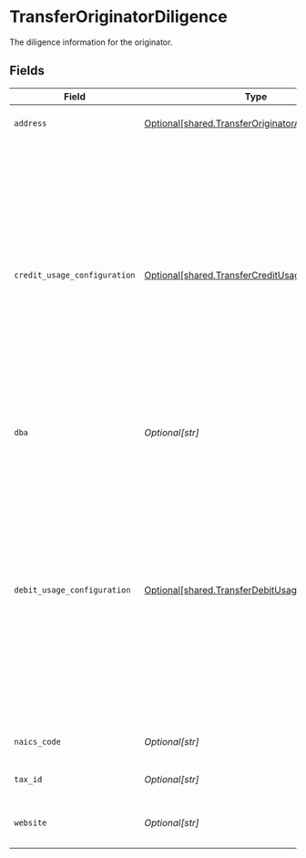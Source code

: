 # TransferOriginatorDiligence

The diligence information for the originator.


## Fields

| Field                                                                                                                                                                                                                           | Type                                                                                                                                                                                                                            | Required                                                                                                                                                                                                                        | Description                                                                                                                                                                                                                     |
| ------------------------------------------------------------------------------------------------------------------------------------------------------------------------------------------------------------------------------- | ------------------------------------------------------------------------------------------------------------------------------------------------------------------------------------------------------------------------------- | ------------------------------------------------------------------------------------------------------------------------------------------------------------------------------------------------------------------------------- | ------------------------------------------------------------------------------------------------------------------------------------------------------------------------------------------------------------------------------- |
| `address`                                                                                                                                                                                                                       | [Optional[shared.TransferOriginatorAddress]](undefined/models/shared/transferoriginatoraddress.md)                                                                                                                              | :heavy_check_mark:                                                                                                                                                                                                              | The originator's address.                                                                                                                                                                                                       |
| `credit_usage_configuration`                                                                                                                                                                                                    | [Optional[shared.TransferCreditUsageConfiguration]](undefined/models/shared/transfercreditusageconfiguration.md)                                                                                                                | :heavy_minus_sign:                                                                                                                                                                                                              | Specifies the originator's expected usage of credits. For all dollar amounts, use a decimal string with two digits of precision e.g. "10.00". This field is required if the originator is expected to process credit transfers. |
| `dba`                                                                                                                                                                                                                           | *Optional[str]*                                                                                                                                                                                                                 | :heavy_check_mark:                                                                                                                                                                                                              | The business name of the originator.                                                                                                                                                                                            |
| `debit_usage_configuration`                                                                                                                                                                                                     | [Optional[shared.TransferDebitUsageConfiguration]](undefined/models/shared/transferdebitusageconfiguration.md)                                                                                                                  | :heavy_minus_sign:                                                                                                                                                                                                              | Specifies the originator's expected usage of debits. For all dollar amounts, use a decimal string with two digits of precision e.g. "10.00". This field is required if the originator is expected to process debit transfers.   |
| `naics_code`                                                                                                                                                                                                                    | *Optional[str]*                                                                                                                                                                                                                 | :heavy_check_mark:                                                                                                                                                                                                              | The NAICS code of the originator.                                                                                                                                                                                               |
| `tax_id`                                                                                                                                                                                                                        | *Optional[str]*                                                                                                                                                                                                                 | :heavy_check_mark:                                                                                                                                                                                                              | The tax ID of the originator.                                                                                                                                                                                                   |
| `website`                                                                                                                                                                                                                       | *Optional[str]*                                                                                                                                                                                                                 | :heavy_check_mark:                                                                                                                                                                                                              | The website of the originator.                                                                                                                                                                                                  |